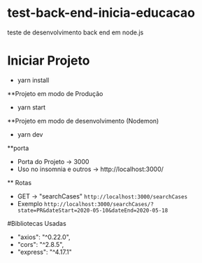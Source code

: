 # test-back-end-inicia-educacao
teste de desenvolvimento back end em node.js

# Iniciar Projeto
- yarn install

**Projeto em modo de Produção
- yarn start

**Projeto em modo de desenvolvimento (Nodemon)
- yarn dev

**porta

- Porta do Projeto -> 3000
- Uso no insomnia e outros -> http://localhost:3000/

** Rotas 

- GET -> "searchCases"
 ``http://localhost:3000/searchCases``
 - Exemplo
 ``http://localhost:3000/searchCases/?state=PR&dateStart=2020-05-10&dateEnd=2020-05-18``


#Bibliotecas Usadas

- "axios": "^0.22.0",
- "cors": "^2.8.5",
- "express": "^4.17.1"
